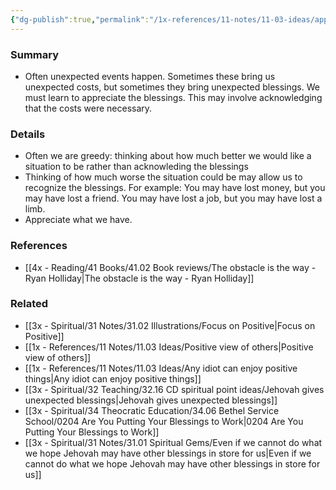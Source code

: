 ```yaml
---
{"dg-publish":true,"permalink":"/1x-references/11-notes/11-03-ideas/appreciate-unexpected-blessings-and-accept-unexpected-costs/","title":"Appreciate unexpected blessings and accept unexpected costs","created":"2023-08-06T11:59:50.896+03:00","updated":"2024-02-14T20:18:36.082+03:00"}
---
```



### Summary
- Often unexpected events happen. Sometimes these bring us unexpected costs, but sometimes they bring unexpected blessings. We must learn to appreciate the blessings. This may involve acknowledging that the costs were necessary.

### Details
- Often we are greedy: thinking about how much better we would like a situation to be rather than acknowleding the blessings
- Thinking of how much worse the situation could be may allow us to recognize the blessings. For example: You may have lost money, but you may have lost a friend. You may have lost a job, but you may have lost a limb.
- Appreciate what we have.

### References
- [[4x - Reading/41 Books/41.02 Book reviews/The obstacle is the way - Ryan Holliday\|The obstacle is the way - Ryan Holliday]]

### Related
- [[3x - Spiritual/31 Notes/31.02 Illustrations/Focus on Positive\|Focus on Positive]]
- [[1x - References/11 Notes/11.03 Ideas/Positive view of others\|Positive view of others]]
- [[1x - References/11 Notes/11.03 Ideas/Any idiot can enjoy positive things\|Any idiot can enjoy positive things]]
- [[3x - Spiritual/32 Teaching/32.16 CD spiritual point ideas/Jehovah gives unexpected blessings\|Jehovah gives unexpected blessings]]
- [[3x - Spiritual/34 Theocratic Education/34.06 Bethel Service School/0204 Are You Putting Your Blessings to Work\|0204 Are You Putting Your Blessings to Work]]
- [[3x - Spiritual/31 Notes/31.01 Spiritual Gems/Even if we cannot do what we hope Jehovah may have other blessings in store for us\|Even if we cannot do what we hope Jehovah may have other blessings in store for us]]
